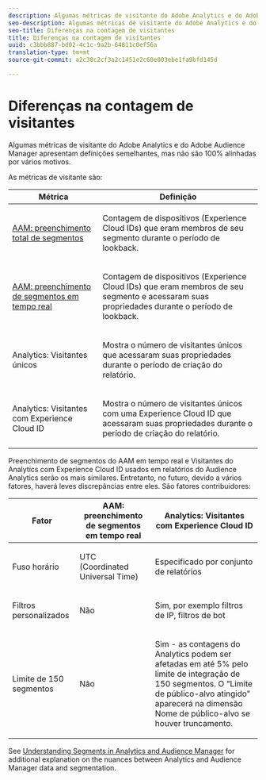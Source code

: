 ```yaml
---
description: Algumas métricas de visitante do Adobe Analytics e do Adobe Audience Manager apresentam definições semelhantes, mas não são 100% alinhadas por vários motivos.
seo-description: Algumas métricas de visitante do Adobe Analytics e do Adobe Audience Manager apresentam definições semelhantes, mas não são 100% alinhadas por vários motivos.
seo-title: Diferenças na contagem de visitantes
title: Diferenças na contagem de visitantes
uuid: c3bbb887-bd02-4c1c-9a2b-64811c0ef56a
translation-type: tm+mt
source-git-commit: a2c38c2cf3a2c1451e2c60e003ebe1fa9bfd145d

---
```



# Diferenças na contagem de visitantes

Algumas métricas de visitante do Adobe Analytics e do Adobe Audience Manager apresentam definições semelhantes, mas não são 100% alinhadas por vários motivos.

As métricas de visitante são:

<table id="table_F9FE107A89934C3B854C55D7D76AC6E8"> 
 <thead> 
  <tr> 
   <th colname="col2" class="entry"> Métrica </th> 
   <th colname="col3" class="entry"> Definição </th> 
  </tr>
 </thead>
 <tbody> 
  <tr> 
   <td colname="col2"> <p><a href="https://marketing.adobe.com/resources/help/en_US/aam/segment-builder-data.html" format="html" scope="external"> AAM: preenchimento total de segmentos</a> </p> </td> 
   <td colname="col3"> <p>Contagem de dispositivos (Experience Cloud IDs) que eram membros de seu segmento durante o período de lookback. </p> </td> 
  </tr> 
  <tr> 
   <td colname="col2"> <p><a href="https://marketing.adobe.com/resources/help/en_US/aam/segment-builder-data.html" format="html" scope="external"> AAM: preenchimento de segmentos em tempo real</a> </p> </td> 
   <td colname="col3"> <p>Contagem de dispositivos (Experience Cloud IDs) que eram membros de seu segmento e acessaram suas propriedades durante o período de lookback. </p> </td> 
  </tr> 
  <tr> 
   <td colname="col2"> <p>Analytics: Visitantes únicos </p> </td> 
   <td colname="col3"> <p>Mostra o número de visitantes únicos que acessaram suas propriedades durante o período de criação do relatório. </p> </td> 
  </tr> 
  <tr> 
   <td colname="col2"> <p>Analytics: Visitantes com Experience Cloud ID </p> </td> 
   <td colname="col3"> <p>Mostra o número de visitantes únicos com uma Experience Cloud ID que acessaram suas propriedades durante o período de criação do relatório. </p> </td> 
  </tr> 
 </tbody> 
</table>

Preenchimento de segmentos do AAM em tempo real e Visitantes do Analytics com Experience Cloud ID usados em relatórios do Audience Analytics serão os mais similares. Entretanto, no futuro, devido a vários fatores, haverá leves discrepâncias entre eles. São fatores contribuidores:

<table id="table_A391B37CC077456F8BB83BAA3C640EF6"> 
 <thead> 
  <tr> 
   <th colname="col1" class="entry"> Fator </th> 
   <th colname="col2" class="entry"> AAM: preenchimento de segmentos em tempo real </th> 
   <th colname="col3" class="entry"> Analytics: Visitantes com Experience Cloud ID </th> 
  </tr>
 </thead>
 <tbody> 
  <tr> 
   <td colname="col1"> <p>Fuso horário </p> </td> 
   <td colname="col2"> <p>UTC (Coordinated Universal Time) </p> </td> 
   <td colname="col3"> <p>Especificado por conjunto de relatórios </p> </td> 
  </tr> 
  <tr> 
   <td colname="col1"> <p>Filtros personalizados </p> </td> 
   <td colname="col2"> <p>Não </p> </td> 
   <td colname="col3"> <p>Sim, por exemplo filtros de IP, filtros de bot </p> </td> 
  </tr> 
  <tr> 
   <td colname="col1"> <p>Limite de 150 segmentos </p> </td> 
   <td colname="col2"> <p>Não </p> </td> 
   <td colname="col3"> <p>Sim - as contagens do Analytics podem ser afetadas em até 5% pelo limite de integração de 150 segmentos. O "Limite de público-alvo atingido" aparecerá na dimensão Nome de público-alvo se houver truncamento. </p> </td> 
  </tr> 
 </tbody> 
</table>

See [Understanding Segments in Analytics and Audience Manager](../../integrate/c-audience-analytics/aam-analytics-segments.md#concept_AB72F76AFAF14F82A5BB17809925813B) for additional explanation on the nuances between Analytics and Audience Manager data and segmentation.
